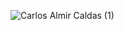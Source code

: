 
![Carlos Almir Caldas (1)](https://user-images.githubusercontent.com/27232476/138770487-c03de586-5b55-469b-a460-84eb98a11c96.png)
